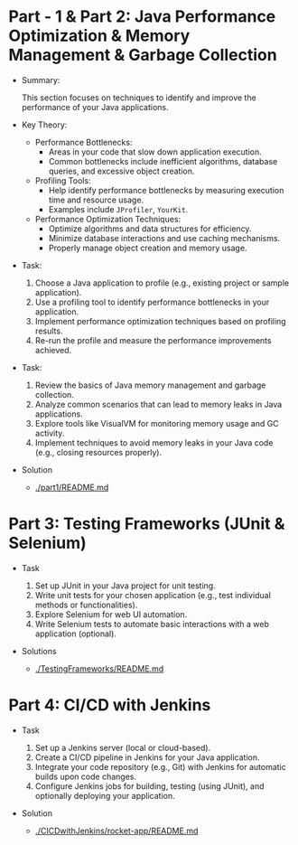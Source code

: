 # Part - 1 & Part 2: Java Performance Optimization & Memory Management & Garbage Collection
- Summary:

    This section focuses on techniques to identify and improve the performance of your
    Java applications.

- Key Theory:
    - Performance Bottlenecks:
        - Areas in your code that slow down application execution.
        - Common bottlenecks include inefficient algorithms, database queries, and
        excessive object creation.
    - Profiling Tools:
        - Help identify performance bottlenecks by measuring execution time and
        resource usage.
        - Examples include `JProfiler`, `YourKit`.
    - Performance Optimization Techniques:
        - Optimize algorithms and data structures for efficiency.
        - Minimize database interactions and use caching mechanisms.
        - Properly manage object creation and memory usage.
- Task:
    1. Choose a Java application to profile (e.g., existing project or sample application).
    2. Use a profiling tool to identify performance bottlenecks in your application.
    3. Implement performance optimization techniques based on profiling results.
    4. Re-run the profile and measure the performance improvements achieved.
- Task:
    1. Review the basics of Java memory management and garbage collection.
    2. Analyze common scenarios that can lead to memory leaks in Java applications.
    3. Explore tools like VisualVM for monitoring memory usage and GC activity.
    4. Implement techniques to avoid memory leaks in your Java code (e.g., closing
    resources properly).
    
- Solution
    - [./part1/README.md](./part1/README.md)


# Part 3: Testing Frameworks (JUnit & Selenium)
- Task
    1. Set up JUnit in your Java project for unit testing.
    2. Write unit tests for your chosen application (e.g., test individual methods or
    functionalities).
    3. Explore Selenium for web UI automation.
    4. Write Selenium tests to automate basic interactions with a web application
    (optional).

- Solutions
    - [./TestingFrameworks/README.md](./TestingFrameworks/README.md)


# Part 4: CI/CD with Jenkins
- Task
    1. Set up a Jenkins server (local or cloud-based).
    2. Create a CI/CD pipeline in Jenkins for your Java application.
    3. Integrate your code repository (e.g., Git) with Jenkins for automatic builds upon
    code changes.
    4. Configure Jenkins jobs for building, testing (using JUnit), and optionally deploying
    your application.

- Solution
    - [./CICDwithJenkins/rocket-app/README.md](./CICDwithJenkins/rocket-app/README.md)